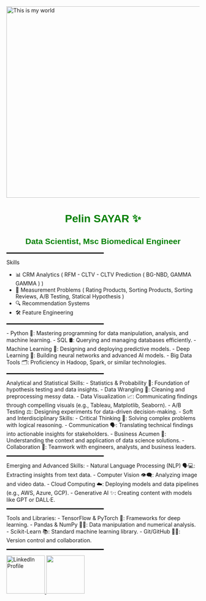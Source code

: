 <img src="https://github.com/pelinsayar/images/blob/main/pelin.jpeg" alt="This is my world" width="600" height="500"/>   
<h1 style="color:green; font-family:Arial; text-align:center;">Pelin SAYAR ✨</h1>

<h2 style="color:green; font-family:Arial; text-align:center;">Data Scientist, Msc Biomedical Engineer</h2>
<hr style="border: 1px solid rgba(0,0,0,0.1); width: 50%;">


Skills
- 📊 CRM Analytics ( RFM - CLTV - CLTV Prediction ( BG-NBD, GAMMA GAMMA ) )
- 📏 Measurement Problems ( Rating Products, Sorting Products, Sorting Reviews, A/B Testing, Statical Hypothesis )
- 🔍 Recommendation Systems
- 🛠️ Feature Engineering 

<hr style="border: 1px solid rgba(0,0,0,0.1); width: 50%;">
- Python 🐍: Mastering programming for data manipulation, analysis, and machine learning.
- SQL 🛢️: Querying and managing databases efficiently.
- Machine Learning 🤖: Designing and deploying predictive models.
- Deep Learning 🧠: Building neural networks and advanced AI models.
- Big Data Tools 🗂️: Proficiency in Hadoop, Spark, or similar technologies.

<hr style="border: 1px solid rgba(0,0,0,0.1); width: 50%;">
Analytical and Statistical Skills:
- Statistics & Probability 🎲: Foundation of hypothesis testing and data insights.
- Data Wrangling 🧹: Cleaning and preprocessing messy data.
- Data Visualization 📈: Communicating findings through compelling visuals (e.g., Tableau, Matplotlib, Seaborn).
- A/B Testing ⚖️: Designing experiments for data-driven decision-making.
- Soft and Interdisciplinary Skills:
- Critical Thinking 🧩: Solving complex problems with logical reasoning.
- Communication 🗣️: Translating technical findings into actionable insights for stakeholders.
- Business Acumen 💼: Understanding the context and application of data science solutions.
- Collaboration 🤝: Teamwork with engineers, analysts, and business leaders.

<hr style="border: 1px solid rgba(0,0,0,0.1); width: 50%;">
Emerging and Advanced Skills:
- Natural Language Processing (NLP) 🗣️💻: Extracting insights from text data.
- Computer Vision 👁️‍🗨️: Analyzing image and video data.
- Cloud Computing ☁️: Deploying models and data pipelines (e.g., AWS, Azure, GCP).
- Generative AI ✨: Creating content with models like GPT or DALL·E.

<hr style="border: 1px solid rgba(0,0,0,0.1); width: 50%;">
Tools and Libraries:
- TensorFlow & PyTorch 🔧: Frameworks for deep learning.
- Pandas & NumPy 🐼📐: Data manipulation and numerical analysis.
- Scikit-Learn 📚: Standard machine learning library.
- Git/GitHub 🧑‍💻: Version control and collaboration.

<hr style="border: 1px solid rgba(0,0,0,0.1); width: 50%;">
<a href="https://www.linkedin.com/in/pelin-sayar-b75145194/">
  <img src="https://upload.wikimedia.org/wikipedia/commons/e/e9/Linkedin_icon.svg" alt="LinkedIn Profile" width="100" height="100"/>
</a>
<a href="https://medium.com/@peliinsayar">
  <img src="https://img.icons8.com/?size=100&id=32323&format=png&color=000000" width="100" height="100"/>
</a>


<!--- is a ✨ special ✨ repository because its `README.md` (this file) appears on your GitHub profile.
You can click the Preview link to take a look at your changes.
--->

